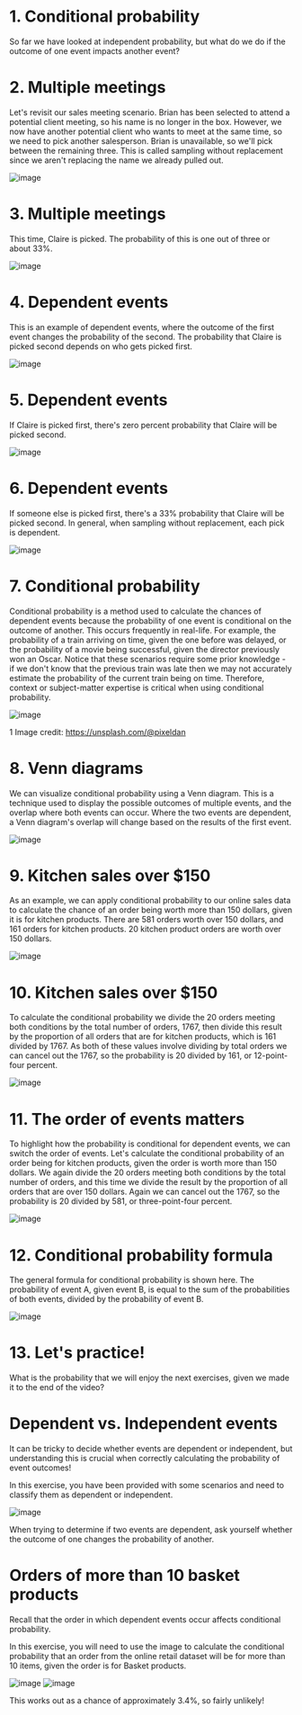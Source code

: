 # 1. Conditional probability

So far we have looked at independent probability, but what do we do if the outcome of one event impacts another event?

# 2. Multiple meetings

Let's revisit our sales meeting scenario. Brian has been selected to attend a potential client meeting, so his name is no longer in the box. However, we now have another potential client who wants to meet at the same time, so we need to pick another salesperson. Brian is unavailable, so we'll pick between the remaining three. This is called sampling without replacement since we aren't replacing the name we already pulled out.

![image](https://github.com/artempohribnyi/datacamp/assets/113499718/72055a82-575b-4ddd-a41e-8c6ed2f9d0c2)

# 3. Multiple meetings

This time, Claire is picked. The probability of this is one out of three or about 33%.

![image](https://github.com/artempohribnyi/datacamp/assets/113499718/84c7033d-8e97-426b-82bd-782255b77b81)

# 4. Dependent events

This is an example of dependent events, where the outcome of the first event changes the probability of the second. The probability that Claire is picked second depends on who gets picked first.

![image](https://github.com/artempohribnyi/datacamp/assets/113499718/b382bf70-e28f-4f46-8105-b527b191f1ed)

# 5. Dependent events

If Claire is picked first, there's zero percent probability that Claire will be picked second.

![image](https://github.com/artempohribnyi/datacamp/assets/113499718/9d762371-8950-4d99-b86b-f5df2ce78384)

# 6. Dependent events

If someone else is picked first, there's a 33% probability that Claire will be picked second. In general, when sampling without replacement, each pick is dependent.

![image](https://github.com/artempohribnyi/datacamp/assets/113499718/11e08729-192b-4667-951a-91a48f3ed9a5)

# 7. Conditional probability

Conditional probability is a method used to calculate the chances of dependent events because the probability of one event is conditional on the outcome of another. This occurs frequently in real-life. For example, the probability of a train arriving on time, given the one before was delayed, or the probability of a movie being successful, given the director previously won an Oscar. Notice that these scenarios require some prior knowledge - if we don't know that the previous train was late then we may not accurately estimate the probability of the current train being on time. Therefore, context or subject-matter expertise is critical when using conditional probability.

![image](https://github.com/artempohribnyi/datacamp/assets/113499718/39c17774-7ab1-480e-ac53-035c6a1c2a0d)

1 Image credit: https://unsplash.com/@pixeldan

# 8. Venn diagrams

We can visualize conditional probability using a Venn diagram. This is a technique used to display the possible outcomes of multiple events, and the overlap where both events can occur. Where the two events are dependent, a Venn diagram's overlap will change based on the results of the first event.

![image](https://github.com/artempohribnyi/datacamp/assets/113499718/9f95c42c-cd02-431d-9e0d-a598640e246f)

# 9. Kitchen sales over $150

As an example, we can apply conditional probability to our online sales data to calculate the chance of an order being worth more than 150 dollars, given it is for kitchen products. There are 581 orders worth over 150 dollars, and 161 orders for kitchen products. 20 kitchen product orders are worth over 150 dollars.

![image](https://github.com/artempohribnyi/datacamp/assets/113499718/20b91cf0-dcef-44df-b7de-48d879936566)

# 10. Kitchen sales over $150

To calculate the conditional probability we divide the 20 orders meeting both conditions by the total number of orders, 1767, then divide this result by the proportion of all orders that are for kitchen products, which is 161 divided by 1767. As both of these values involve dividing by total orders we can cancel out the 1767, so the probability is 20 divided by 161, or 12-point-four percent.

![image](https://github.com/artempohribnyi/datacamp/assets/113499718/8532663f-89ff-43c0-8737-7f2e694a50bf)

# 11. The order of events matters

To highlight how the probability is conditional for dependent events, we can switch the order of events. Let's calculate the conditional probability of an order being for kitchen products, given the order is worth more than 150 dollars. We again divide the 20 orders meeting both conditions by the total number of orders, and this time we divide the result by the proportion of all orders that are over 150 dollars. Again we can cancel out the 1767, so the probability is 20 divided by 581, or three-point-four percent.

![image](https://github.com/artempohribnyi/datacamp/assets/113499718/d061865c-9b6c-4a7d-95c4-37b86801b8cf)

# 12. Conditional probability formula

The general formula for conditional probability is shown here. The probability of event A, given event B, is equal to the sum of the probabilities of both events, divided by the probability of event B.

![image](https://github.com/artempohribnyi/datacamp/assets/113499718/763582c1-064f-423d-8c89-3924b4a6376f)

# 13. Let's practice!

What is the probability that we will enjoy the next exercises, given we made it to the end of the video?

# Dependent vs. Independent events

It can be tricky to decide whether events are dependent or independent, but understanding this is crucial when correctly calculating the probability of event outcomes!

In this exercise, you have been provided with some scenarios and need to classify them as dependent or independent.

![image](https://github.com/artempohribnyi/datacamp/assets/113499718/70a8df24-5e92-4483-9c4c-cd8635ca619c)

 When trying to determine if two events are dependent, ask yourself whether the outcome of one changes the probability of another.

# Orders of more than 10 basket products

Recall that the order in which dependent events occur affects conditional probability.

In this exercise, you will need to use the image to calculate the conditional probability that an order from the online retail dataset will be for more than 10 items, given the order is for Basket products.

![image](https://github.com/artempohribnyi/datacamp/assets/113499718/04a11ae6-f4ee-4f28-95bf-d57cd0f9313e)
![image](https://github.com/artempohribnyi/datacamp/assets/113499718/966590d0-b993-489f-b3e5-6ad8219fddb7)

This works out as a chance of approximately 3.4%, so fairly unlikely!

